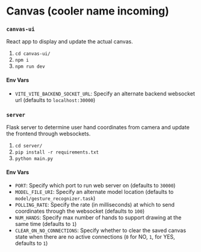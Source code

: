 # Canvas (cooler name incoming)

### `canvas-ui`

React app to display and update the actual canvas.

1. `cd canvas-ui/`
2. `npm i`
3. `npm run dev`

#### Env Vars

- `VITE_VITE_BACKEND_SOCKET_URL`: Specify an alternate backend websocket url (defaults to `localhost:30000`)

### `server`

Flask server to determine user hand coordinates from camera and update the frontend through websockets.

1. `cd server/`
2. `pip install -r requirements.txt`
3. `python main.py`

#### Env Vars

- `PORT`: Specify which port to run web server on (defaults to `30000`)
- `MODEL_FILE_URI`: Specify an alternate model location (defaults to `model/gesture_recognizer.task`)
- `POLLING_RATE`: Specify the rate (in milliseconds) at which to send coordinates through the websocket (defaults to `100`)
- `NUM_HANDS`: Specify max number of hands to support drawing at the same time (defaults to `1`)
- `CLEAR_ON_NO_CONNECTIONS`: Specify whether to clear the saved canvas state when there are no active connections (`0` for NO, `1`, for YES, defaults to `1`)